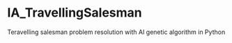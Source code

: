 # IA_TravellingSalesman
Teravelling salesman problem resolution with AI genetic algorithm in Python
